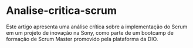 # Analise-critica-scrum
Este artigo apresenta uma análise crítica sobre a implementação do Scrum em um projeto de inovação na Sony, como parte de um bootcamp de formação de Scrum Master promovido pela plataforma da DIO.
